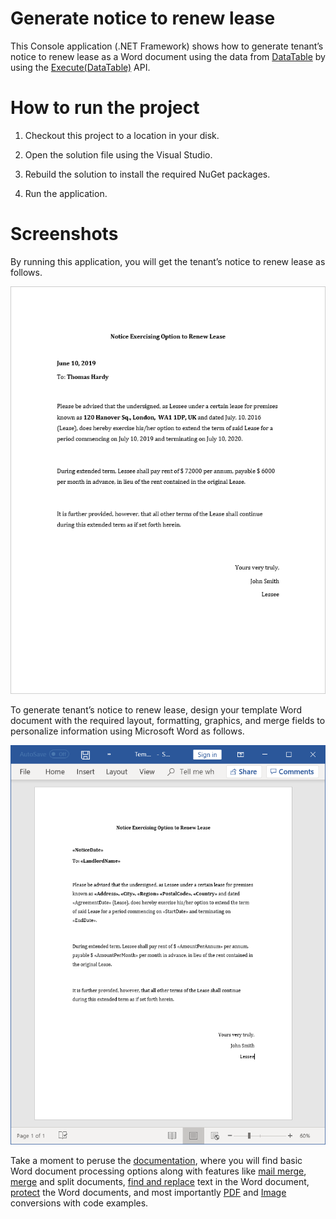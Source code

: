 # Generate notice to renew lease

This Console application (.NET Framework) shows how to generate tenant’s notice to renew lease as a Word document using the data from [DataTable](https://docs.microsoft.com/en-us/dotnet/api/system.data.datatable?view=netframework-4.8) by using the [Execute(DataTable)](https://help.syncfusion.com/cr/cref_files/file-formats/Syncfusion.DocIO.Base~Syncfusion.DocIO.DLS.MailMerge~Execute(DataTable).html) API.

# How to run the project

1. Checkout this project to a location in your disk.

2. Open the solution file using the Visual Studio.

3. Rebuild the solution to install the required NuGet packages.

4. Run the application.

# Screenshots

By running this application, you will get the tenant’s notice to renew lease as follows.

<p align="center">
<img src="Images/Generate-notice-to-renew-lease-output.png" alt="Generate-notice-to-renew-lease-output"/>
</p>

To generate tenant’s notice to renew lease, design your template Word document with the required layout, formatting, graphics, and merge fields to personalize information using Microsoft Word as follows.

<p align="center">
<img src="Images/Generate-notice-to-renew-lease-template.png" alt="Generate-notice-to-renew-lease-template"/>
</p>

Take a moment to peruse the [documentation](https://help.syncfusion.com/file-formats/docio/getting-started), where you will find basic Word document processing options along with features like [mail merge](https://help.syncfusion.com/file-formats/docio/working-with-mailmerge), [merge](https://help.syncfusion.com/file-formats/docio/working-with-word-document#merging-word-documents) and split documents, [find and replace](https://help.syncfusion.com/file-formats/docio/working-with-find-and-replace) text in the Word document, [protect](https://help.syncfusion.com/file-formats/docio/working-with-security) the Word documents, and most importantly [PDF](https://help.syncfusion.com/file-formats/docio/word-to-pdf) and [Image](https://help.syncfusion.com/file-formats/docio/word-to-image) conversions with code examples.